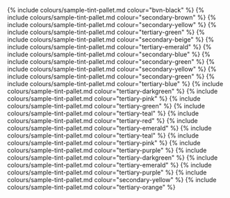 <section class="swatch-random">

{% include colours/sample-tint-pallet.md colour="bvn-black"          %}
{% include colours/sample-tint-pallet.md colour="secondary-brown"    %}
{% include colours/sample-tint-pallet.md colour="secondary-yellow"   %}
{% include colours/sample-tint-pallet.md colour="tertiary-green"     %}
{% include colours/sample-tint-pallet.md colour="secondary-beige"    %}
{% include colours/sample-tint-pallet.md colour="tertiary-emerald"   %}
{% include colours/sample-tint-pallet.md colour="secondary-blue"     %}
{% include colours/sample-tint-pallet.md colour="secondary-green"    %}
{% include colours/sample-tint-pallet.md colour="secondary-yellow"   %}
{% include colours/sample-tint-pallet.md colour="secondary-green"    %}
{% include colours/sample-tint-pallet.md colour="tertiary-blue"      %}
{% include colours/sample-tint-pallet.md colour="tertiary-darkgreen" %}
{% include colours/sample-tint-pallet.md colour="tertiary-pink"      %}
{% include colours/sample-tint-pallet.md colour="tertiary-green"     %}
{% include colours/sample-tint-pallet.md colour="tertiary-teal"      %}
{% include colours/sample-tint-pallet.md colour="tertiary-red"       %}
{% include colours/sample-tint-pallet.md colour="tertiary-emerald"   %}
{% include colours/sample-tint-pallet.md colour="tertiary-teal"      %}
{% include colours/sample-tint-pallet.md colour="tertiary-pink"      %}
{% include colours/sample-tint-pallet.md colour="tertiary-purple"    %}
{% include colours/sample-tint-pallet.md colour="tertiary-darkgreen" %}
{% include colours/sample-tint-pallet.md colour="tertiary-emerald"   %}
{% include colours/sample-tint-pallet.md colour="tertiary-purple"    %}
{% include colours/sample-tint-pallet.md colour="secondary-yellow"   %}
{% include colours/sample-tint-pallet.md colour="tertiary-orange"    %}

</section>
